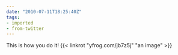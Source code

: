 ```yaml
---
date: "2010-07-11T18:25:40Z"
tags:
- imported
- from-twitter
---
```

This is how you do it! {{< linkrot "yfrog.com/jb7z5j" "an image" >}}

